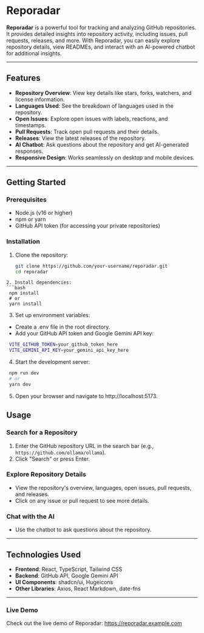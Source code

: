 # Reporadar

**Reporadar** is a powerful tool for tracking and analyzing GitHub repositories. It provides detailed insights into repository activity, including issues, pull requests, releases, and more. With Reporadar, you can easily explore repository details, view READMEs, and interact with an AI-powered chatbot for additional insights.

---

## Features

- **Repository Overview**: View key details like stars, forks, watchers, and license information.
- **Languages Used**: See the breakdown of languages used in the repository.
- **Open Issues**: Explore open issues with labels, reactions, and timestamps.
- **Pull Requests**: Track open pull requests and their details.
- **Releases**: View the latest releases of the repository.
- **AI Chatbot**: Ask questions about the repository and get AI-generated responses.
- **Responsive Design**: Works seamlessly on desktop and mobile devices.

---

## Getting Started

### Prerequisites

- Node.js (v16 or higher)
- npm or yarn
- GitHub API token (for accessing your private repositories)

### Installation

1. Clone the repository:
   ```bash
   git clone https://github.com/your-username/reporadar.git
   cd reporadar
  ```
2. Install dependencies:
  ```bash
   npm install
   # or
   yarn install
  ```
3. Set up environment variables:
  - Create a .env file in the root directory.
  - Add your GitHub API token and Google Gemini API key:
  ```bash
   VITE_GITHUB_TOKEN=your_github_token_here
   VITE_GEMINI_API_KEY=your_gemini_api_key_here
  ```
4. Start the development server:
  ```bash
   npm run dev
   # or
   yarn dev
  ```
5. Open your browser and navigate to http://localhost:5173.

## Usage

### Search for a Repository

1. Enter the GitHub repository URL in the search bar (e.g., `https://github.com/ollama/ollama`).
2. Click "Search" or press Enter.

### Explore Repository Details

- View the repository's overview, languages, open issues, pull requests, and releases.
- Click on any issue or pull request to see more details.

### Chat with the AI

- Use the chatbot to ask questions about the repository.

---

## Technologies Used

- **Frontend**: React, TypeScript, Tailwind CSS
- **Backend**: GitHub API, Google Gemini API
- **UI Components**: shadcn/ui, Hugeicons
- **Other Libraries**: Axios, React Markdown, date-fns

---

### Live Demo 

Check out the live demo of Reporadar: https://reporadar.example.com